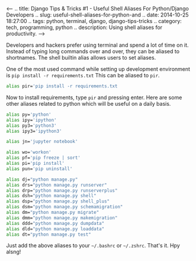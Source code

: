 <--
.. title: Django Tips & Tricks #1 - Useful Shell Aliases For Python/Django Developers
.. slug: useful-shell-aliases-for-python-and
.. date: 2014-10-25 18:27:00
.. tags: python, terminal, django, django-tips-tricks
.. category: tech, programming, python
.. description: Using shell aliases for productivity.
-->

Developers and hackers prefer using terminal and spend a lot of time on it. Instead of typing long commands over and over, they can be aliased to shortnames. The shell builtin alias allows users to set aliases.

One of the most used command while setting up development environment is `pip install -r requirements.txt` This can be aliased to `pir`.


```sh
alias pir='pip install -r requirements.txt
```

Now to install requirements, type `pir` and pressing enter. Here are some other aliases related to python which will be useful on a daily basis.

```sh
alias py='python'
alias ipy='ipython'
alias py3='python3'
alias ipy3='ipython3'

alias jn='jupyter notebook'

alias wo='workon'
alias pf='pip freeze | sort'
alias pi='pip install'
alias pun='pip uninstall'

alias dj="python manage.py"
alias drs="python manage.py runserver"
alias drp="python manage.py runserverplus"
alias dsh="python manage.py shell"
alias dsp="python manage.py shell_plus"
alias dsm="python manage.py schemamigration"
alias dm="python manage.py migrate"
alias dmm="python manage.py makemigration"
alias ddd="python manage.py dumpdata"
alias dld="python manage.py loaddata"
alias dt="python manage.py test"
```

Just add the above aliases to your `~/.bashrc` or `~/.zshrc`. That's it. Hpy alsng!
